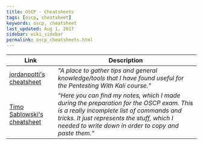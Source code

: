 ```yaml
---
title: OSCP - Cheatsheets
tags: [oscp, cheatsheet]
keywords: oscp, cheatsheet
last_updated: Aug 1, 2017
sidebar: wiki_sidebar
permalink: oscp_cheatsheets.html
---
```


|   Link   |  Description  |
|----------|---------------|
| [jordanpotti's cheatsheet](https://jordanpotti.com/oscp/) | _"A place to gather tips and general knowledge/tools that I have found useful for the Pentesting With Kali course."_ |
| [Timo Sablowski's cheatsheet](https://blog.propriacausa.de/wp-content/uploads/2016/07/oscp_notes.html) | _"Here you can find my notes, which I made during the preparation for the OSCP exam. This is a really incomplete list of commands and tricks. It just represents the stuff, which I needed to write down in order to copy and paste them."_|
